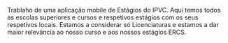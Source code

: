 Trablaho de uma aplicação mobile de Estágios do IPVC.
Aqui temos todos as escolas superiores e cursos e respetivos estágios com os seus respetivos locais.
Estamos a considerar só Licenciaturas e estamos a dar maior relevância ao nosso curso e aos nossos estágios ERCS.

